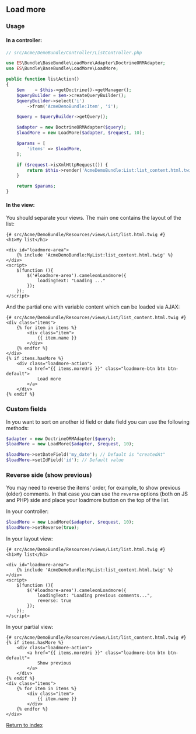 
## Load more

### Usage

#### In a controller:

```php
// src/Acme/DemoBundle/Controller/ListController.php

use ES\Bundle\BaseBundle\LoadMore\Adapter\DoctrineORMAdapter;
use ES\Bundle\BaseBundle\LoadMore\LoadMore;

public function listAction()
{
	$em    = $this->getDoctrine()->getManager();
	$queryBuilder = $em->createQueryBuilder();
	$queryBuilder->select('i')
		->from('AcmeDemoBundle:Item', 'i');

	$query = $queryBuilder->getQuery();

	$adapter = new DoctrineORMAdapter($query);
	$loadMore = new LoadMore($adapter, $request, 10);

	$params = [
		'items' => $loadMore,
	];

	if ($request->isXmlHttpRequest()) {
		return $this->render('AcmeDemoBundle:List:list_content.html.twig', $params);
	}

	return $params;
}
```

#### In the view:

You should separate your views.
The main one contains the layout of the list:

```django
{# src/Acme/DemoBundle/Resources/views/List/list.html.twig #}
<h1>My list</h1>

<div id="loadmore-area">
	{% include 'AcmeDemoBundle:MyList:list_content.html.twig' %}
</div>
<script>
	$(function (){
		$('#loadmore-area').cameleonLoadmore({
			loadingText: "Loading ..."
		});
	});
</script>
```

And the partial one with variable content which can be loaded via AJAX:

```django
{# src/Acme/DemoBundle/Resources/views/List/list_content.html.twig #}
<div class="items">
	{% for item in items %}
		<div class="item">
			{{ item.name }}
		</div>
	{% endfor %}
</div>
{% if items.hasMore %}
	<div class="loadmore-action">
		<a href="{{ items.moreUri }}" class="loadmore-btn btn btn-default">
			Load more
		</a>
	</div>
{% endif %}
```

### Custom fields

In you want to sort on another id field or date field you can use the following methods:

```php
$adapter = new DoctrineORMAdapter($query);
$loadMore = new LoadMore($adapter, $request, 10);

$loadMore->setDateField('my_date'); // Default is "createdAt"
$loadMore->setIdField('id'); // Default value
```

### Reverse side (show previous)

You may need to reverse the items' order, for example, to show previous (older) comments.
In that case you can use the `reverse` options (both on JS and PHP) side and place your loadmore button on the top of the list.

In your controller:

```php
$loadMore = new LoadMore($adapter, $request, 10);
$loadMore->setReverse(true);
```

In your layout view:

```django
{# src/Acme/DemoBundle/Resources/views/List/list.html.twig #}
<h1>My list</h1>

<div id="loadmore-area">
	{% include 'AcmeDemoBundle:MyList:list_content.html.twig' %}
</div>
<script>
	$(function (){
		$('#loadmore-area').cameleonLoadmore({
			loadingText: "Loading previous comments...",
			reverse: true
		});
	});
</script>
```

In your partial view:

```django
{# src/Acme/DemoBundle/Resources/views/List/list_content.html.twig #}
{% if items.hasMore %}
	<div class="loadmore-action">
		<a href="{{ items.moreUri }}" class="loadmore-btn btn btn-default">
			Show previous
		</a>
	</div>
{% endif %}
<div class="items">
	{% for item in items %}
		<div class="item">
			{{ item.name }}
		</div>
	{% endfor %}
</div>
```

[Return to index](index.md)